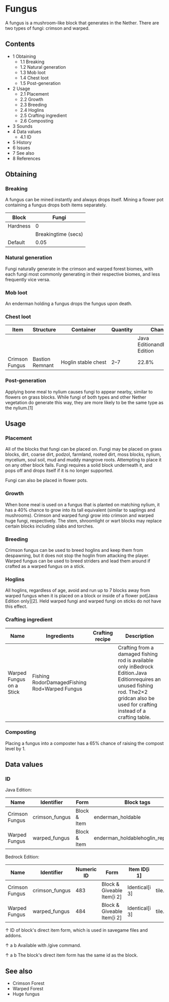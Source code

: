 # Fungus
A fungus is a mushroom-like block that generates in the Nether. There are two types of fungi: crimson and warped.

## Contents
- 1 Obtaining
	- 1.1 Breaking
	- 1.2 Natural generation
	- 1.3 Mob loot
	- 1.4 Chest loot
	- 1.5 Post-generation
- 2 Usage
	- 2.1 Placement
	- 2.2 Growth
	- 2.3 Breeding
	- 2.4 Hoglins
	- 2.5 Crafting ingredient
	- 2.6 Composting
- 3 Sounds
- 4 Data values
	- 4.1 ID
- 5 History
- 6 Issues
- 7 See also
- 8 References

## Obtaining
### Breaking
A fungus can be mined instantly and always drops itself. Mining a flower pot containing a fungus drops both items separately.

| Block    | Fungi               |
|----------|---------------------|
| Hardness | 0                   |
|          | Breakingtime (secs) |
| Default  | 0.05                |

### Natural generation
Fungi naturally generate in the crimson and warped forest biomes, with each fungi most commonly generating in their respective biomes, and less frequently vice versa.


### Mob loot
An enderman holding a fungus drops the fungus upon death.

### Chest loot
| Item           | Structure       | Container           | Quantity | Chance                         |
|----------------|-----------------|---------------------|----------|--------------------------------|
|                |                 |                     |          | Java EditionandBedrock Edition |
| Crimson Fungus | Bastion Remnant | Hoglin stable chest | 2–7      | 22.8%                          |

### Post-generation
Applying bone meal to nylium causes fungi to appear nearby, similar to flowers on grass blocks. While fungi of both types and other Nether vegetation do generate this way, they are more likely to be the same type as the nylium.[1]

## Usage
### Placement
All of the blocks that fungi can be placed on.
Fungi may be placed on grass blocks, dirt, coarse dirt, podzol, farmland, rooted dirt, moss blocks, nylium, mycelium, soul soil, mud and muddy mangrove roots. Attempting to place it on any other block fails. Fungi requires a solid block underneath it, and pops off and drops itself if it is no longer supported.

Fungi can also be placed in flower pots.

### Growth
When bone meal is used on a fungus that is planted on matching nylium, it has a 40% chance to grow into its tall equivalent (similar to saplings and mushrooms). Crimson and warped fungi grow into crimson and warped huge fungi, respectively. The stem, shroomlight or wart blocks may replace certain blocks including slabs and torches.

### Breeding
Crimson fungus can be used to breed hoglins and keep them from despawning, but it does not stop the hoglin from attacking the player. Warped fungus can be used to breed striders and lead them around if crafted as a warped fungus on a stick.

### Hoglins
All hoglins, regardless of age, avoid and run up to 7 blocks away from warped fungus when it is placed on a block or inside of a flower pot‌[Java Edition  only][2]. Held warped fungi and warped fungi on sticks do not have this effect.

### Crafting ingredient
| Name                     | Ingredients                                   | Crafting recipe | Description                                                                                                                                                                               |
|--------------------------|-----------------------------------------------|-----------------|-------------------------------------------------------------------------------------------------------------------------------------------------------------------------------------------|
| Warped Fungus on a Stick | Fishing RodorDamagedFishing Rod+Warped Fungus |                 | Crafting from a damaged fishing rod is available only inBedrock Edition.Java Editionrequires an unused fishing rod. The2×2 gridcan also be used for crafting instead of a crafting table. |

### Composting
Placing a fungus into a composter has a 65% chance of raising the compost level by 1.

## Data values
### ID
Java Edition:

| Name           | Identifier     | Form         | Block tags                         | Translation key                |
|----------------|----------------|--------------|------------------------------------|--------------------------------|
| Crimson Fungus | crimson_fungus | Block & Item | enderman_holdable                  | block.minecraft.crimson_fungus |
| Warped Fungus  | warped_fungus  | Block & Item | enderman_holdablehoglin_repellents | block.minecraft.warped_fungus  |

Bedrock Edition:

| Name           | Identifier     | Numeric ID | Form                       | Item ID[i 1]   | Translation key          |
|----------------|----------------|------------|----------------------------|----------------|--------------------------|
| Crimson Fungus | crimson_fungus | 483        | Block & Giveable Item[i 2] | Identical[i 3] | tile.crimson_fungus.name |
| Warped Fungus  | warped_fungus  | 484        | Block & Giveable Item[i 2] | Identical[i 3] | tile.warped_fungus.name  |


↑ ID of block's direct item form, which is used in savegame files and addons.

↑ a b Available with /give command.

↑ a b The block's direct item form has the same id as the block.


## See also
- Crimson Forest
- Warped Forest
- Huge fungus


